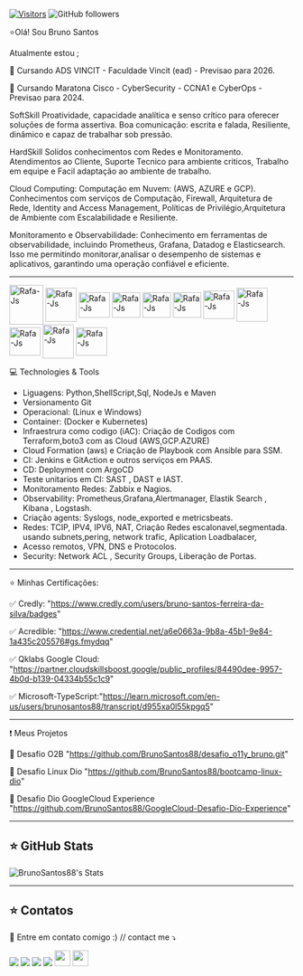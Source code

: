 [![Visitors](https://api.visitorbadge.io/api/visitors?path=BrunoSantos88%2Fgithub-visitors-badge&countColor=%23263759)](https://visitorbadge.io/status?path=BrunoSantos88%2Fgithub-visitors-badge)
![GitHub followers](https://img.shields.io/github/followers/BrunoSantos88?style=social)

⭐Olá! Sou Bruno Santos

Atualmente estou ;  </p>
📕 Cursando ADS VINCIT  - Faculdade Vincit (ead) - Previsao para 2026. </p>
🚀 Cursando Maratona Cisco  - CyberSecurity - CCNA1 e CyberOps - Previsao para 2024.  </p>


SoftSkill
Proatividade, capacidade analítica e senso crítico para oferecer soluções de forma assertiva.
Boa comunicação: escrita e falada, Resiliente, dinâmico e capaz de trabalhar sob pressão.

HardSkill
Solidos conhecimentos com Redes e Monitoramento. Atendimentos ao Cliente, Suporte Tecnico para ambiente criticos, Trabalho em equipe e Facil adaptação ao ambiente de trabalho.

Cloud Computing:
Computação em Nuvem: (AWS, AZURE e GCP). Conhecimentos com serviços de Computação, Firewall, Arquitetura de Rede, Identity and Access Management, Políticas de Privilégio,Arquitetura de Ambiente com Escalabilidade e Resiliente.

Monitoramento e Observabilidade:
Conhecimento em ferramentas de observabilidade, incluindo Prometheus, Grafana, Datadog e Elasticsearch. Isso me permitindo monitorar,analisar o desempenho de sistemas e aplicativos, garantindo uma operação confiável e eficiente.
______________________________________________________________________________________________________
<p align="left">
<img align="center" alt="Rafa-Js" height="70" width="60" src="https://user-images.githubusercontent.com/91704169/211866642-5ec6294b-cb91-4473-9849-e115d15a001d.png" />  
<img align="center" alt="Rafa-Js" height="60" width="55" src="https://cdn.jsdelivr.net/gh/devicons/devicon/icons/docker/docker-original-wordmark.svg" />
<img align="center" alt="Rafa-Js" height="45" width="55" src="https://cdn.jsdelivr.net/gh/devicons/devicon/icons/linux/linux-original.svg" />
<img align="center" alt="Rafa-Js" height="45" width="50" src="https://user-images.githubusercontent.com/91704169/191870517-db3bd422-fd43-499b-853e-c4028cde474d.png"/>
<img align="center" alt="Rafa-Js" height="45" width="50" src="https://user-images.githubusercontent.com/91704169/191870232-065456b5-5987-47d6-8216-ef4e090596a1.png"/>
<img align="center" alt="Rafa-Js" height="45" width="50" src="https://camo.githubusercontent.com/2582ec2237a3a1fbd34e9b57332b72be27a7facb32abe7c2335e5f86e5f457a8/68747470733a2f2f63646e2e6a7364656c6976722e6e65742f67682f64657669636f6e732f64657669636f6e2f69636f6e732f6d7973716c2f6d7973716c2d6f726967696e616c2e737667"/>
<img align="center" alt="Rafa-Js" height="50" width="55" src="https://camo.githubusercontent.com/dd8b0601cdfefe534a6a26f4c29c7f8a5fcfc315002655f519c73121f7bad8bc/68747470733a2f2f63646e2e6a7364656c6976722e6e65742f67682f64657669636f6e732f64657669636f6e2f69636f6e732f707974686f6e2f707974686f6e2d6f726967696e616c2e737667"/>
<img align="center" alt="Rafa-Js" height="60" width="55" src="https://user-images.githubusercontent.com/91704169/191961752-ad1d9b23-fa5a-4ccf-bbf3-0689bf54b0bf.png" />
<img align="center" alt="Rafa-Js" height="50" width="55" src="https://camo.githubusercontent.com/f91b95eb3d491ce5372409236b4332ef937a8898749f296cad370f17610ca1cf/68747470733a2f2f63646e2e6a7364656c6976722e6e65742f67682f64657669636f6e732f64657669636f6e2f69636f6e732f67726166616e612f67726166616e612d6f726967696e616c2d776f72646d61726b2e737667"/>      
<img align="center" alt="Rafa-Js" height="60" width="55" src="https://user-images.githubusercontent.com/91704169/211872753-090358ca-a34f-4eac-8d0a-149699d4a41e.png" />
<img align="center" alt="Rafa-Js" height="50" width="55" src="https://user-images.githubusercontent.com/91704169/211873981-07625883-ca60-4d6d-9a1b-4c9a4d97059c.png"/>


💻 Technologies & Tools

- Liguagens: Python,ShellScript,Sql, NodeJs e Maven
- Versionamento Git 
- Operacional: (Linux e Windows)
- Container: (Docker e Kubernetes)
- Infraestrura como codigo (iAC): Criação de Codigos com Terraform,boto3 com as Cloud (AWS,GCP.AZURE)
- Cloud Formation (aws) e Criação de Playbook com Ansible para SSM.
- CI: Jenkins e GitAction e outros serviços em PAAS.
- CD: Deployment com ArgoCD
- Teste unitarios em CI: SAST , DAST e IAST.
- Monitoramento Redes: Zabbix e Nagios.
- Observability: Prometheus,Grafana,Alertmanager, Elastik Search , Kibana , Logstash.
- Criação agents: Syslogs, node_exported e metricsbeats.
- Redes: TCIP, IPV4, IPV6, NAT, Criação Redes escalonavel,segmentada. usando subnets,pering, network trafic, Aplication Loadbalacer,
- Acesso remotos, VPN, DNS e Protocolos.
- Security: Network ACL , Security Groups, Liberação de Portas.
 _____________________________________________________________________________________________________

⭐ Minhas Certificações:  </p>
✅ Credly: "https://www.credly.com/users/bruno-santos-ferreira-da-silva/badges" </p>
✅ Acredible: "https://www.credential.net/a6e0663a-9b8a-45b1-9e84-1a435c205576#gs.fmydqq" </p>
✅ Qklabs Google Cloud: "https://partner.cloudskillsboost.google/public_profiles/84490dee-9957-4b0d-b139-04334b55c1c9" </p>
✅ Microsoft-TypeScript:"https://learn.microsoft.com/en-us/users/brunosantos88/transcript/d955xa0l55kpgq5" </p>

______________________________________________________________________________________________________
❗️ Meus Projetos

🎯 Desafio O2B "https://github.com/BrunoSantos88/desafio_o11y_bruno.git" </p>
🎯 Desafio Linux Dio "https://github.com/BrunoSantos88/bootcamp-linux-dio" </p>
🎯 Desafio Dio GoogleCloud Experience "https://github.com/BrunoSantos88/GoogleCloud-Desafio-Dio-Experience" </p>
 ______________________________________________________________________________________________________

## ⭐ GitHub Stats

![BrunoSantos88's Stats](https://github-readme-stats.vercel.app/api?username=BrunoSantos88&theme=radical&show_icons=true&hide_border=true&count_private=true)
______________________________________________________________________________________________________

## ⭐ Contatos
 
🎯 Entre em contato comigo :) // contact me ⤵
</p>

<p align="left">
  <a href="mailto:brunosantosc1@gmail.com" alt="Gmail">
  <img src="https://img.shields.io/badge/-Gmail-%23333?style=for-the-badge&logo=gmail&logoColor=white" target="_blank"></a>
  <a href="https://www.linkedin.com/in/brunosantos88" target="_blank"><img src="https://img.shields.io/badge/-LinkedIn-%230077B5?style=for-the-badge&logo=linkedin&logoColor=white" target="_blank"></a>
   <a href="https://wa.me/+5513991353329" target="_blank">
   <img src="https://img.shields.io/badge/WhatsApp-25D366?style=for-the-badge&logo=whatsapp&logoColor=white"></a>
   <a href="https://t.me/BrunoSantos88" target="_blank"><img src="https://img.shields.io/badge/Telegram-2CA5E0?style=for-the-badge&logo=telegram&logoColor=white"     target="_blank"></a> 
<img src="https://img.shields.io/badge/Microsoft%20Azure-0089D6?logo=microsoft-azure&logoColor=white&style=for-the-badge" height="28"/>
 <img src="https://img.shields.io/badge/-GitHub-181717?style=flat-square&logo=github" height="28"/>
</p>

